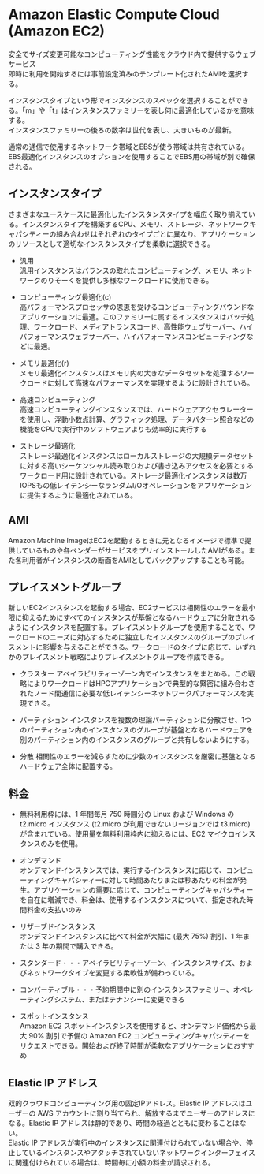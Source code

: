 # Amazon Elastic Compute Cloud (Amazon EC2)   
安全でサイズ変更可能なコンピューティング性能をクラウド内で提供するウェブサービス  
即時に利用を開始するには事前設定済みのテンプレート化されたAMIを選択する。   

インスタンスタイプという形でインスタンスのスペックを選択することができる。「m」や「t」はインスタンスファミリーを表し何に最適化しているかを意味する。  
インスタンスファミリーの後ろの数字は世代を表し、大きいものが最新。  

通常の通信で使用するネットワーク帯域とEBSが使う帯域は共有されている。EBS最適化インスタンスのオプションを使用することでEBS用の帯域が別で確保される。  

## インスタンスタイプ
さまざまなユースケースに最適化したインスタンスタイプを幅広く取り揃えている。インスタンスタイプを構築するCPU、メモリ、ストレージ、ネットワークキャパシティーの組み合わせはそれぞれのタイプごとに異なり、アプリケーションのリソースとして適切なインスタンスタイプを柔軟に選択できる。  
- 汎用  
汎用インスタンスはバランスの取れたコンピューティング、メモリ、ネットワークのりそーくを提供し多様なワークロードに使用できる。  

- コンピューティング最適化(c)  
高パフォーマンスプロセッサの恩恵を受けるコンピューティングバウンドなアプリケーションに最適。このファミリーに属するインスタンスはバッチ処理、ワークロード、メディアトランスコード、高性能ウェブサーバー、ハイパフォーマンスウェブサーバー、ハイパフォーマンスコンピューティングなどに最適。  
  
- メモリ最適化(r)  
メモリ最適化インスタンスはメモリ内の大きなデータセットを処理するワークロードに対して高速なパフォーマンスを実現するように設計されている。  

- 高速コンピューティング  
高速コンピューティングインスタンスでは、ハードウェアアクセラレーターを使用し、浮動小数点計算、グラフィック処理、データパターン照合などの機能をCPUで実行中のソフトウェアよりも効率的に実行する  

- ストレージ最適化  
ストレージ最適化インスタンスはローカルストレージの大規模データセットに対する高いシーケンシャル読み取りおよび書き込みアクセスを必要とするワークロード用に設計されている。ストレージ最適化インスタンスは数万IOPSもの低レイテンシーなランダムI/Oオペレーションをアプリケーションに提供するように最適化されている。  

## AMI  
Amazon Machine ImageはEC2を起動するときに元となるイメージで標準で提供しているものや各ベンダーがサービスをプリインストールしたAMIがある。また各利用者がインスタンスの断面をAMIとしてバックアップすることも可能。

## プレイスメントグループ  
新しいEC2インスタンスを起動する場合、EC2サービスは相関性のエラーを最小限に抑えるためにすべてのインスタンスが基盤となるハードウェアに分散されるようにインスタンスを配置する。プレイスメントグループを使用することで、ワークロードのニーズに対応するために独立したインスタンスのグループのプレイスメントに影響を与えることができる。ワークロードのタイプに応じて、いずれかのプレイスメント戦略によりプレイスメントグループを作成できる。  
    
- クラスター  アベイラビリティーゾーン内でインスタンスをまとめる。この戦略によりワークロードはHPCアプリケーションで典型的な緊密に組み合わされたノード間通信に必要な低レイテンシーネットワークパフォーマンスを実現できる。  

- パーティション  インスタンスを複数の理論パーティションに分散させ、1つのパーティション内のインスタンスのグループが基盤となるハードウェアを別のパーティション内のインスタンスのグループと共有しないようにする。

- 分散  相関性のエラーを減らすために少数のインスタンスを厳密に基盤となるハードウェア全体に配置する。

## 料金　　
- 無料利用枠には、1 年間毎月 750 時間分の Linux および Windows の t2.micro インスタンス (t2.micro が利用できないリージョンでは t3.micro) が含まれている。使用量を無料利用枠内に抑えるには、EC2 マイクロインスタンスのみを使用。  

- オンデマンド  
オンデマンドインスタンスでは、実行するインスタンスに応じて、コンピューティングキャパシティーに対して時間あたりまたは秒あたりの料金が発生。アプリケーションの需要に応じて、コンピューティングキャパシティーを自在に増減でき、料金は、使用するインスタンスについて、指定された時間料金の支払いのみ  

- リザーブドインスタンス  
オンデマンドインスタンスに比べて料金が大幅に (最大 75%) 割引、1 年または 3 年の期間で購入できる。  
 - スタンダード・・・アベイラビリティーゾーン、インスタンスサイズ、およびネットワークタイプを変更する柔軟性が備わっている。  
 - コンバーティブル・・・予約期間中に別のインスタンスファミリー、オペレーティングシステム、またはテナンシーに変更できる

- スポットインスタンス  
Amazon EC2 スポットインスタンスを使用すると、オンデマンド価格から最大 90% 割引で予備の Amazon EC2 コンピューティングキャパシティーをリクエストできる。開始および終了時間が柔軟なアプリケーションにおすすめ  


## Elastic IP アドレス  
双的クラウドコンピューティング用の固定IPアドレス。Elastic IP アドレスはユーザーの AWS アカウントに割り当てられ、解放するまでユーザーのアドレスになる。Elastic IP アドレスは静的であり、時間の経過とともに変わることはない。  
Elastic IP アドレスが実行中のインスタンスに関連付けられていない場合や、停止しているインスタンスやアタッチされていないネットワークインターフェイスに関連付けられている場合は、時間毎に小額の料金が請求される。  